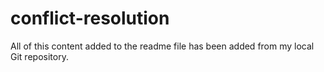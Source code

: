 # conflict-resolution

All of this content added to the readme file has been added from my local Git repository.
